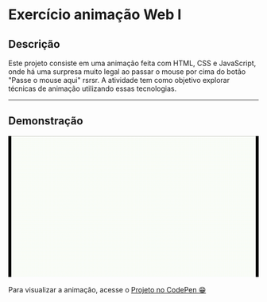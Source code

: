 # Exercício animação Web I

## Descrição
Este projeto consiste em uma animação feita com HTML, CSS e JavaScript, onde há uma surpresa muito legal ao passar o mouse por cima do botão "Passe o mouse aqui" rsrsr. A atividade tem como objetivo explorar técnicas de animação utilizando essas tecnologias.

___

## Demonstração

<img src="Text-Hover.gif">

Para visualizar a animação, acesse o [Projeto no CodePen 😁](https://codepen.io/leonardocunha1/pen/QWRwGpL)


